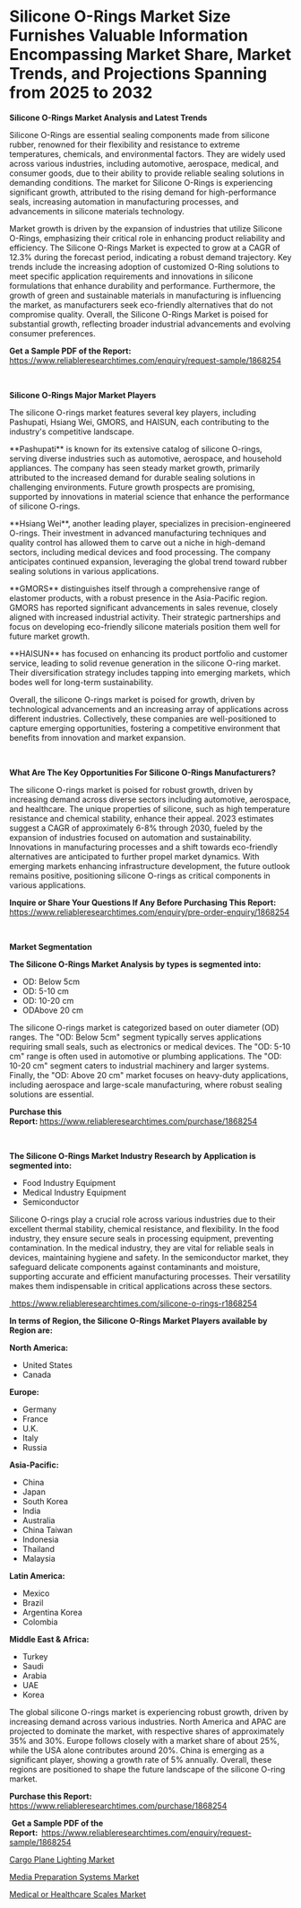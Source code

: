 <p><h1>Silicone O-Rings Market Size Furnishes Valuable Information Encompassing Market Share, Market Trends, and Projections Spanning from 2025 to 2032</h1></p><p><strong>Silicone O-Rings Market Analysis and Latest Trends</strong></p>
<p><p>Silicone O-Rings are essential sealing components made from silicone rubber, renowned for their flexibility and resistance to extreme temperatures, chemicals, and environmental factors. They are widely used across various industries, including automotive, aerospace, medical, and consumer goods, due to their ability to provide reliable sealing solutions in demanding conditions. The market for Silicone O-Rings is experiencing significant growth, attributed to the rising demand for high-performance seals, increasing automation in manufacturing processes, and advancements in silicone materials technology.</p><p>Market growth is driven by the expansion of industries that utilize Silicone O-Rings, emphasizing their critical role in enhancing product reliability and efficiency. The Silicone O-Rings Market is expected to grow at a CAGR of 12.3% during the forecast period, indicating a robust demand trajectory. Key trends include the increasing adoption of customized O-Ring solutions to meet specific application requirements and innovations in silicone formulations that enhance durability and performance. Furthermore, the growth of green and sustainable materials in manufacturing is influencing the market, as manufacturers seek eco-friendly alternatives that do not compromise quality. Overall, the Silicone O-Rings Market is poised for substantial growth, reflecting broader industrial advancements and evolving consumer preferences.</p></p>
<p><strong>Get a Sample PDF of the Report:&nbsp;</strong> <a href="https://www.reliableresearchtimes.com/enquiry/request-sample/1868254?utm_campaign=1420&utm_medium=2&utm_source=Github&utm_content=ia&utm_term=28022025&utm_id=silicone-o-rings">https://www.reliableresearchtimes.com/enquiry/request-sample/1868254</a></p>
<p>&nbsp;</p>
<p><strong>Silicone O-Rings Major Market Players</strong></p>
<p><p>The silicone O-rings market features several key players, including Pashupati, Hsiang Wei, GMORS, and HAISUN, each contributing to the industry's competitive landscape. </p><p>**Pashupati** is known for its extensive catalog of silicone O-rings, serving diverse industries such as automotive, aerospace, and household appliances. The company has seen steady market growth, primarily attributed to the increased demand for durable sealing solutions in challenging environments. Future growth prospects are promising, supported by innovations in material science that enhance the performance of silicone O-rings.</p><p>**Hsiang Wei**, another leading player, specializes in precision-engineered O-rings. Their investment in advanced manufacturing techniques and quality control has allowed them to carve out a niche in high-demand sectors, including medical devices and food processing. The company anticipates continued expansion, leveraging the global trend toward rubber sealing solutions in various applications.</p><p>**GMORS** distinguishes itself through a comprehensive range of elastomer products, with a robust presence in the Asia-Pacific region. GMORS has reported significant advancements in sales revenue, closely aligned with increased industrial activity. Their strategic partnerships and focus on developing eco-friendly silicone materials position them well for future market growth.</p><p>**HAISUN** has focused on enhancing its product portfolio and customer service, leading to solid revenue generation in the silicone O-ring market. Their diversification strategy includes tapping into emerging markets, which bodes well for long-term sustainability.</p><p>Overall, the silicone O-rings market is poised for growth, driven by technological advancements and an increasing array of applications across different industries. Collectively, these companies are well-positioned to capture emerging opportunities, fostering a competitive environment that benefits from innovation and market expansion.</p></p>
<p>&nbsp;</p>
<p><strong>What Are The Key Opportunities For Silicone O-Rings Manufacturers?</strong></p>
<p><p>The silicone O-rings market is poised for robust growth, driven by increasing demand across diverse sectors including automotive, aerospace, and healthcare. The unique properties of silicone, such as high temperature resistance and chemical stability, enhance their appeal. 2023 estimates suggest a CAGR of approximately 6-8% through 2030, fueled by the expansion of industries focused on automation and sustainability. Innovations in manufacturing processes and a shift towards eco-friendly alternatives are anticipated to further propel market dynamics. With emerging markets enhancing infrastructure development, the future outlook remains positive, positioning silicone O-rings as critical components in various applications.</p></p>
<p><strong>Inquire or Share Your Questions If Any Before Purchasing This Report:</strong> <a href="https://www.reliableresearchtimes.com/enquiry/pre-order-enquiry/1868254?utm_campaign=1420&utm_medium=2&utm_source=Github&utm_content=ia&utm_term=28022025&utm_id=silicone-o-rings">https://www.reliableresearchtimes.com/enquiry/pre-order-enquiry/1868254</a></p>
<p>&nbsp;</p>
<p><strong>Market Segmentation</strong></p>
<p><strong>The Silicone O-Rings Market Analysis by types is segmented into:</strong></p>
<p><ul><li>OD: Below 5cm</li><li>OD: 5-10 cm</li><li>OD: 10-20 cm</li><li>ODAbove 20 cm</li></ul></p>
<p><p>The silicone O-rings market is categorized based on outer diameter (OD) ranges. The "OD: Below 5cm" segment typically serves applications requiring small seals, such as electronics or medical devices. The "OD: 5-10 cm" range is often used in automotive or plumbing applications. The "OD: 10-20 cm" segment caters to industrial machinery and larger systems. Finally, the "OD: Above 20 cm" market focuses on heavy-duty applications, including aerospace and large-scale manufacturing, where robust sealing solutions are essential.</p></p>
<p><strong>Purchase this Report:&nbsp;</strong><a href="https://www.reliableresearchtimes.com/purchase/1868254?utm_campaign=1420&utm_medium=2&utm_source=Github&utm_content=ia&utm_term=28022025&utm_id=silicone-o-rings">https://www.reliableresearchtimes.com/purchase/1868254</a></p>
<p>&nbsp;</p>
<p><strong>The Silicone O-Rings Market Industry Research by Application is segmented into:</strong></p>
<p><ul><li>Food Industry Equipment</li><li>Medical Industry Equipment</li><li>Semiconductor</li></ul></p>
<p><p>Silicone O-rings play a crucial role across various industries due to their excellent thermal stability, chemical resistance, and flexibility. In the food industry, they ensure secure seals in processing equipment, preventing contamination. In the medical industry, they are vital for reliable seals in devices, maintaining hygiene and safety. In the semiconductor market, they safeguard delicate components against contaminants and moisture, supporting accurate and efficient manufacturing processes. Their versatility makes them indispensable in critical applications across these sectors.</p></p>
<p><a href="https://www.reliableresearchtimes.com/silicone-o-rings-r1868254?utm_campaign=1420&utm_medium=2&utm_source=Github&utm_content=ia&utm_term=28022025&utm_id=silicone-o-rings">&nbsp;https://www.reliableresearchtimes.com/silicone-o-rings-r1868254</a></p>
<p><strong>In terms of Region, the Silicone O-Rings Market Players available by Region are:</strong></p>
<p>
    <p> <strong> North America: </strong>
        <ul>
            <li>United States</li>
            <li>Canada</li>
        </ul>
        </p> 
    <p> <strong> Europe: </strong>
        <ul>
            <li>Germany</li>
            <li>France</li>
            <li>U.K.</li>
            <li>Italy</li>
            <li>Russia</li>
        </ul>
        </p> 
    <p> <strong> Asia-Pacific: </strong>
        <ul>
            <li>China</li>
            <li>Japan</li>
            <li>South Korea</li>
            <li>India</li>
            <li>Australia</li>
            <li>China Taiwan</li>
            <li>Indonesia</li>
            <li>Thailand</li>
            <li>Malaysia</li>
        </ul>
        </p> 
    <p> <strong> Latin America: </strong>
        <ul>
            <li>Mexico</li>
            <li>Brazil</li>
            <li>Argentina Korea</li>
            <li>Colombia</li>
        </ul>
        </p> 
    <p> <strong> Middle East & Africa: </strong>
        <ul>
            <li>Turkey</li>
            <li>Saudi</li>
            <li>Arabia</li>
            <li>UAE</li>
            <li>Korea</li>
        </ul>
    </p>
    </p>
<p><p>The global silicone O-rings market is experiencing robust growth, driven by increasing demand across various industries. North America and APAC are projected to dominate the market, with respective shares of approximately 35% and 30%. Europe follows closely with a market share of about 25%, while the USA alone contributes around 20%. China is emerging as a significant player, showing a growth rate of 5% annually. Overall, these regions are positioned to shape the future landscape of the silicone O-ring market.</p></p>
<p><strong>Purchase this Report: </strong><a href="https://www.reliableresearchtimes.com/purchase/1868254?utm_campaign=1420&utm_medium=2&utm_source=Github&utm_content=ia&utm_term=28022025&utm_id=silicone-o-rings">https://www.reliableresearchtimes.com/purchase/1868254</a></p>
<p>&nbsp;<strong>Get a Sample PDF of the Report:&nbsp;&nbsp;</strong><a href="https://www.reliableresearchtimes.com/enquiry/request-sample/1868254?utm_campaign=1420&utm_medium=2&utm_source=Github&utm_content=ia&utm_term=28022025&utm_id=silicone-o-rings">https://www.reliableresearchtimes.com/enquiry/request-sample/1868254</a></p>
<p><strong></strong></p>
<p><p><a href="https://github.com/tafuaraasswn/Market-Research-Report-List-1/blob/main/cargo-plane-lighting-market.md?utm_campaign=1420&utm_medium=2&utm_source=Github&utm_content=ia&utm_term=28022025&utm_id=silicone-o-rings">Cargo Plane Lighting Market</a></p><p><a href="https://github.com/welidaeisya/Market-Research-Report-List-1/blob/main/media-preparation-systems-market.md?utm_campaign=1420&utm_medium=2&utm_source=Github&utm_content=ia&utm_term=28022025&utm_id=silicone-o-rings">Media Preparation Systems Market</a></p><p><a href="https://github.com/anesimazikpd/Market-Research-Report-List-1/blob/main/medical-or-healthcare-scales-market.md?utm_campaign=1420&utm_medium=2&utm_source=Github&utm_content=ia&utm_term=28022025&utm_id=silicone-o-rings">Medical or Healthcare Scales Market</a></p></p>